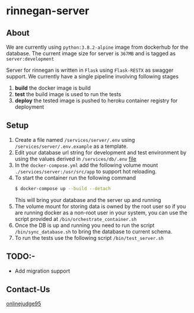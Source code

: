 # rinnegan-server

## About

We are currently using `python:3.8.2-alpine` image from dockerhub for the database.
The current image size for server is `367MB` and is tagged as `server:development`

Server for rinnegan is written in `Flask` using `Flask-RESTX` as swagger support.
We currently have a single pipeline involving following stages

1. **build** the docker image is build
2. **test** the build image is used to run the tests
3. **deploy** the tested image is pushed to heroku container registry for deployment

## Setup

1. Create a file named `/services/server/.env` using `/services/server/.env.example` as a template.
2. Edit your database url string for development and test environment by using the values derived in `/services/db/.env` [file](../db/README.md#Setup)
3. In the `docker-compose.yml` add the following volume mount `./services/server:/usr/src/app` to support hot reloading.
4. To start the container run the following command
   ```bash
   $ docker-compose up --build --detach
   ```
   This will bring your database and the server up and running
5. The volume mount for storing data is owned by the root user so if you are running docker as a non-root user in your system,
   you can use the script provided at `/bin/orchestrate_container.sh`
6. Once the DB is up and running you need to run the script `/bin/sync_database.sh` to bring the database to current schema.
7. To run the tests use the following script `/bin/test_server.sh`

## TODO:-

- Add migration support

## Contact-Us

[onlinejudge95](mailto:onlinejudge95@gmail.com)
